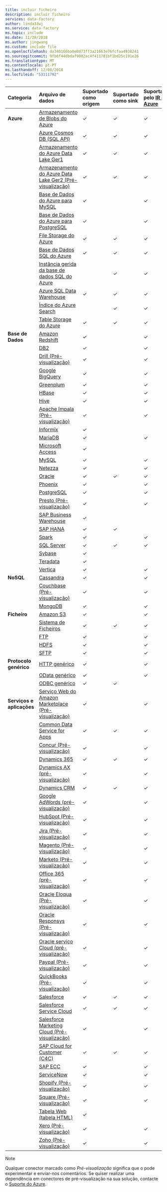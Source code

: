 ```yaml
---
title: incluir ficheiro
description: incluir ficheiro
services: data-factory
author: linda33wj
ms.service: data-factory
ms.topic: include
ms.date: 11/28/2018
ms.author: jingwang
ms.custom: include file
ms.openlocfilehash: da340166ba0e8d73ff3a21663e76fcfaa4938241
ms.sourcegitcommit: 9fb6f44dbdaf9002ac4f411781bf1bd25c191e26
ms.translationtype: MT
ms.contentlocale: pt-PT
ms.lasthandoff: 12/08/2018
ms.locfileid: "53111792"
---
```

| Categoria | Arquivo de dados | Suportado como origem | Suportado como sink | Suportado pelo [IR do Azure](../articles/data-factory/concepts-integration-runtime.md#azure-integration-runtime) | Suportado pelo [IR autoalojado](../articles/data-factory/concepts-integration-runtime.md#self-hosted-integration-runtime) |
|:--- |:--- |:--- |:--- |:--- |:--- |
| **Azure** |[Armazenamento de Blobs do Azure](../articles/data-factory/connector-azure-blob-storage.md) |✓ |✓ |✓ |✓  |
| &nbsp; |[Azure Cosmos DB (SQL API)](../articles/data-factory/connector-azure-cosmos-db.md) |✓ |✓ |✓ |✓  |
| &nbsp; |[Armazenamento do Azure Data Lake Ger1](../articles/data-factory/connector-azure-data-lake-store.md) |✓ |✓ |✓ |✓  |
| &nbsp; |[Armazenamento do Azure Data Lake Ger2 (Pré-visualização)](../articles/data-factory/connector-azure-data-lake-storage.md) |✓ |✓ |✓ |✓  |
| &nbsp; |[Base de Dados do Azure para MySQL](../articles/data-factory/connector-azure-database-for-mysql.md) |✓ | |✓ |✓  |
| &nbsp; |[Base de Dados do Azure para PostgreSQL](../articles/data-factory/connector-azure-database-for-postgresql.md) |✓ | |✓ |✓  |
| &nbsp; |[File Storage do Azure](../articles/data-factory/connector-azure-file-storage.md) |✓ |✓ |✓ |✓  |
| &nbsp; |[Base de Dados SQL do Azure](../articles/data-factory/connector-azure-sql-database.md) |✓ |✓ |✓ |✓  |
| &nbsp; |[Instância gerida da base de dados SQL do Azure](../articles/data-factory/connector-azure-sql-database-managed-insance.md) | |✓ |✓ |✓  |
| &nbsp; |[Azure SQL Data Warehouse](../articles/data-factory/connector-azure-sql-data-warehouse.md) |✓ |✓ |✓ |✓  |
| &nbsp; |[Índice do Azure Search](../articles/data-factory/connector-azure-search.md) | |✓ |✓ |✓  |
| &nbsp; |[Table Storage do Azure](../articles/data-factory/connector-azure-table-storage.md) |✓ |✓ |✓ |✓  |
| **Base de Dados** |[Amazon Redshift](../articles/data-factory/connector-amazon-redshift.md) |✓ | |✓ |✓  |
| &nbsp; |[DB2](../articles/data-factory/connector-db2.md) |✓ | |✓ |✓  |
| &nbsp; |[Drill (Pré-visualização)](../articles/data-factory/connector-drill.md) |✓ | |✓ |✓  |
| &nbsp; |[Google BigQuery](../articles/data-factory/connector-google-bigquery.md) |✓ | |✓ |✓  |
| &nbsp; |[Greenplum](../articles/data-factory/connector-greenplum.md) |✓ | |✓ |✓  |
| &nbsp; |[HBase](../articles/data-factory/connector-hbase.md) |✓ | |✓ |✓  |
| &nbsp; |[Hive](../articles/data-factory/connector-hive.md) |✓ | |✓ |✓  |
| &nbsp; |[Apache Impala (Pré-visualização)](../articles/data-factory/connector-impala.md) |✓ | |✓ |✓  |
| &nbsp; |[Informix](../articles/data-factory/connector-odbc.md#ibm-informix-source) |✓ | | |✓  |
| &nbsp; |[MariaDB](../articles/data-factory/connector-mariadb.md) |✓ | |✓ |✓  |
| &nbsp; |[Microsoft Access](../articles/data-factory/connector-odbc.md#microsoft-access-source) |✓ | | |✓  |
| &nbsp; |[MySQL](../articles/data-factory/connector-mysql.md) |✓ | |✓ |✓  |
| &nbsp; |[Netezza](../articles/data-factory/connector-netezza.md) |✓ | |✓ |✓  |
| &nbsp; |[Oracle](../articles/data-factory/connector-oracle.md) |✓ |✓ |✓ |✓  |
| &nbsp; |[Phoenix](../articles/data-factory/connector-phoenix.md) |✓ | |✓ |✓  |
| &nbsp; |[PostgreSQL](../articles/data-factory/connector-postgresql.md) |✓ | |✓ |✓  |
| &nbsp; |[Presto (Pré-visualização)](../articles/data-factory/connector-presto.md) |✓ | |✓ |✓  |
| &nbsp; |[SAP Business Warehouse](../articles/data-factory/connector-sap-business-warehouse.md) |✓ | | |✓  |
| &nbsp; |[SAP HANA](../articles/data-factory/connector-sap-hana.md) |✓ |✓ | |✓  |
| &nbsp; |[Spark](../articles/data-factory/connector-spark.md) |✓ | |✓ |✓  |
| &nbsp; |[SQL Server](../articles/data-factory/connector-sql-server.md) |✓ |✓ |✓ |✓  |
| &nbsp; |[Sybase](../articles/data-factory/connector-sybase.md) |✓ | | |✓  |
| &nbsp; |[Teradata](../articles/data-factory/connector-teradata.md) |✓ | | |✓  |
| &nbsp; |[Vertica](../articles/data-factory/connector-vertica.md) |✓ | |✓ |✓  |
| **NoSQL** |[Cassandra](../articles/data-factory/connector-cassandra.md) |✓ | |✓ |✓  |
| &nbsp; |[Couchbase (Pré-visualização)](../articles/data-factory/connector-couchbase.md) |✓ | |✓ |✓  |
| &nbsp; |[MongoDB](../articles/data-factory/connector-mongodb.md) |✓ | |✓ |✓  |
| **Ficheiro** |[Amazon S3](../articles/data-factory/connector-amazon-simple-storage-service.md) |✓ | |✓ |✓  |
| &nbsp; |[Sistema de Ficheiros](../articles/data-factory/connector-file-system.md) |✓ |✓ |✓ |✓  |
| &nbsp; |[FTP](../articles/data-factory/connector-ftp.md) |✓ | |✓ |✓  |
| &nbsp; |[HDFS](../articles/data-factory/connector-hdfs.md) |✓ | |✓ |✓  |
| &nbsp; |[SFTP](../articles/data-factory/connector-sftp.md) |✓ | |✓ |✓  |
| **Protocolo genérico** |[HTTP genérico](../articles/data-factory/connector-http.md) |✓ | |✓ |✓  |
| &nbsp; |[OData genérico](../articles/data-factory/connector-odata.md) |✓ | |✓ |✓  |
| &nbsp; |[ODBC genérico](../articles/data-factory/connector-odbc.md) |✓ |✓ | |✓  |
| **Serviços e aplicações** |[Serviço Web do Amazon Marketplace (Pré-visualização)](../articles/data-factory/connector-amazon-marketplace-web-service.md) |✓ | |✓ |✓  |
| &nbsp; |[Common Data Service for Apps](../articles/data-factory/connector-dynamics-crm-office-365.md) |✓ |✓ |✓ |✓  |
| &nbsp; |[Concur (Pré-visualização)](../articles/data-factory/connector-concur.md) |✓ | |✓ |✓  |
| &nbsp; |[Dynamics 365](../articles/data-factory/connector-dynamics-crm-office-365.md) |✓ |✓ |✓ |✓  |
| &nbsp; |[Dynamics AX (pré-visualização)](../articles/data-factory/connector-dynamics-ax.md) |✓ | |✓ |✓  |
| &nbsp; |[Dynamics CRM](../articles/data-factory/connector-dynamics-crm-office-365.md) |✓ |✓ |✓ |✓  |
| &nbsp; |[Google AdWords (pré-visualização)](../articles/data-factory/connector-google-adwords.md) |✓ | |✓ |✓  |
| &nbsp; |[HubSpot (Pré-visualização)](../articles/data-factory/connector-hubspot.md) |✓ | |✓ |✓  |
| &nbsp; |[Jira (Pré-visualização)](../articles/data-factory/connector-jira.md) |✓ | |✓ |✓  |
| &nbsp; |[Magento (Pré-visualização)](../articles/data-factory/connector-magento.md) |✓ | |✓ |✓  |
| &nbsp; |[Marketo (Pré-visualização)](../articles/data-factory/connector-marketo.md) |✓ | |✓ |✓  |
| &nbsp; |[Office 365 (pré-visualização)](../articles/data-factory/connector-office-365.md) |✓ | |✓ |✓  |
| &nbsp; |[Oracle Eloqua (Pré-visualização)](../articles/data-factory/connector-oracle-eloqua.md) |✓ | |✓ |✓  |
| &nbsp; |[Oracle Responsys (Pré-visualização)](../articles/data-factory/connector-oracle-responsys.md) |✓ | |✓ |✓  |
| &nbsp; |[Oracle serviço Cloud (pré-visualização)](../articles/data-factory/connector-oracle-service-cloud.md) |✓ | |✓ |✓  |
| &nbsp; |[Paypal (Pré-visualização)](../articles/data-factory/connector-paypal.md) |✓ | |✓ |✓  |
| &nbsp; |[QuickBooks (Pré-visualização)](../articles/data-factory/connector-quickbooks.md) |✓ | |✓ |✓  |
| &nbsp; |[Salesforce](../articles/data-factory/connector-salesforce.md) |✓ |✓ |✓ |✓  |
| &nbsp; |[Salesforce Service Cloud](../articles/data-factory/connector-salesforce.md) |✓ |✓ |✓ |✓  |
| &nbsp; |[Salesforce Marketing Cloud (Pré-visualização)](../articles/data-factory/connector-salesforce-marketing-cloud.md) |✓ | |✓ |✓  |
| &nbsp; |[SAP Cloud for Customer (C4C)](../articles/data-factory/connector-sap-cloud-for-customer.md) |✓ |✓ |✓ |✓  |
| &nbsp; |[SAP ECC](../articles/data-factory/connector-sap-ecc.md) |✓ | |✓ |✓ |
| &nbsp; |[ServiceNow](../articles/data-factory/connector-servicenow.md) |✓ | |✓ |✓  |
| &nbsp; |[Shopify (Pré-visualização)](../articles/data-factory/connector-shopify.md) |✓ | |✓ |✓  |
| &nbsp; |[Square (Pré-visualização)](../articles/data-factory/connector-square.md) |✓ | |✓ |✓  |
| &nbsp; |[Tabela Web (tabela HTML)](../articles/data-factory/connector-web-table.md) |✓ | | |✓  |
| &nbsp; |[Xero (Pré-visualização)](../articles/data-factory/connector-xero.md) |✓ | |✓ |✓  |
| &nbsp; |[Zoho (Pré-visualização)](../articles/data-factory/connector-zoho.md) |✓ | |✓ |✓  |

> [!NOTE]
> Qualquer conector marcado como *Pré-visualização* significa que o pode experimentar e enviar-nos comentários.  Se quiser realizar uma dependência em conectores de pré-visualização na sua solução, contacte o [Suporte do Azure](https://azure.microsoft.com/support/).